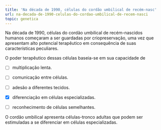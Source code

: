 ```yaml
---
title: 'Na década de 1990, células do cordão umbilical de recém-nasc'
url: na-decada-de-1990-celulas-do-cordao-umbilical-de-recem-nasci
topic: genetica
---
```



Na década de 1990, células do cordão umbilical de recém-nascidos humanos começaram a ser guardadas por criopreservação, uma vez que apresentam alto potencial terapêutico em consequência de suas características peculiares.

O poder terapêutico dessas células baseia-se em sua capacidade de



- [ ] multiplicação lenta.
- [ ] comunicação entre células.
- [ ] adesão a diferentes tecidos.
- [x] diferenciação em células especializadas.
- [ ] reconhecimento de células semelhantes.


O cordão umbilical apresenta células-tronco adultas que podem ser estimuladas a se diferenciar em células especializadas.
